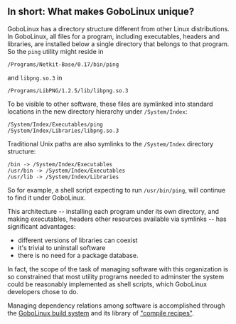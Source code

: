 In short: What makes GoboLinux unique?
--------------------------------------

GoboLinux has a directory structure different from other Linux
distributions. In GoboLinux, all files for a program, including
executables, headers and libraries, are installed below a single
directory that belongs to that program. So the `ping`
utility might reside in

      
    /Programs/Netkit-Base/0.17/bin/ping  

and `libpng.so.3` in

    /Programs/LibPNG/1.2.5/lib/libpng.so.3  

To be visible to other software, these files are symlinked into standard
locations in the new directory hierarchy under `/System/Index`:

      
    /System/Index/Executables/ping  
    /System/Index/Libraries/libpng.so.3  

Traditional Unix paths are also symlinks to the `/System/Index`
directory structure:

      
    /bin -> /System/Index/Executables  
    /usr/bin -> /System/Index/Executables  
    /usr/lib -> /System/Index/Libraries  

So for example, a shell script expecting to run `/usr/bin/ping`, will
continue to find it under GoboLinux.

This architecture -- installing each program under its own directory,
and making executables, headers other resources available via symlinks
-- has significant advantages:

-   different versions of libraries can coexist
-   it's trivial to uninstall software
-   there is no need for a package database.

In fact, the scope of the task of managing software with this
organization is so constrained that most utility programs needed to
adminster the system could be reasonably implemented as shell scripts,
which GoboLinux developers chose to do.

Managing dependency relations among software is accomplished through the
[GoboLinux build system](Compiling-from-source) and its library of ["compile
recipes"](Recipe).

